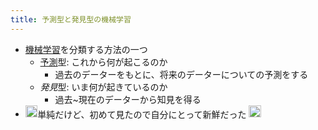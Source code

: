 ```yaml
---
title: 予測型と発見型の機械学習
---
```


* [機械学習](%E6%A9%9F%E6%A2%B0%E5%AD%A6%E7%BF%92.md)を分類する方法の一つ
  * [予測](%E4%BA%88%E6%B8%AC.md)型: これから何が起こるのか
    * 過去のデーターをもとに、将来のデーターについての予測をする
  * *発見*型: いま何が起きているのか
    * 過去~現在のデーターから知見を得る
* <img src='https://scrapbox.io/api/pages/blu3mo-public/blu3mo/icon' alt='blu3mo.icon' height="19.5"/>単純だけど、初めて見たので自分にとって新鮮だった
  <img src='https://scrapbox.io/api/pages/blu3mo-public/情報科学の達人/icon' alt='情報科学の達人.icon' height="19.5"/>
